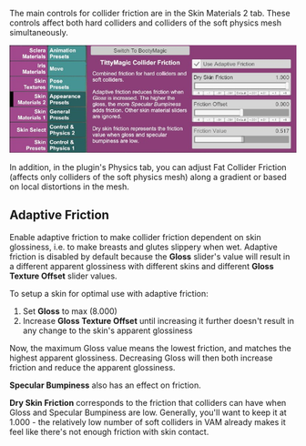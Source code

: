 The main controls for collider friction are in the Skin Materials 2 tab. These controls affect both hard colliders and colliders of the soft physics mesh simultaneously.

![1_0_collider_friction.jpg](/assets/screens/naturalis/1_0_collider_friction.jpg)

In addition, in the plugin's Physics tab, you can adjust Fat Collider Friction (affects only colliders of the soft physics mesh) along a gradient or based on local distortions in the mesh.

## Adaptive Friction

Enable adaptive friction to make collider friction dependent on skin glossiness, i.e. to make breasts and glutes slippery when wet. Adaptive friction is disabled by default because the **Gloss** slider's value will result in a different apparent glossiness with different skins and different **Gloss Texture Offset** slider values.

To setup a skin for optimal use with adaptive friction:

1. Set **Gloss** to max (8.000)
2. Increase **Gloss Texture Offset** until increasing it further doesn't result in any change to the skin's apparent glossiness

Now, the maximum Gloss value means the lowest friction, and matches the highest apparent glossiness. Decreasing Gloss will then both increase friction and reduce the apparent glossiness.

**Specular Bumpiness** also has an effect on friction.

**Dry Skin Friction** corresponds to the friction that colliders can have when Gloss and Specular Bumpiness are low. Generally, you'll want to keep it at 1.000 - the relatively low number of soft colliders in VAM already makes it feel like there's not enough friction with skin contact.
